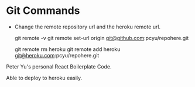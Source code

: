 # Git Commands

* Change the remote repository url and the heroku remote url.

    git remote -v
    git remote set-url origin git@github.com:pcyu/repohere.git 

    git remote rm heroku
    git remote add heroku git@heroku.com:pcyu/repohere.git

Peter Yu's personal React Boilerplate Code.

Able to deploy to heroku easily.
